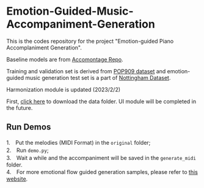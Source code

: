 # Emotion-Guided-Music-Accompaniment-Generation
This is the codes repository for the project "Emotion-guided Piano Accomplaniment Generation". 

Baseline models are from [Accomontage Repo](https://github.com/zhaojw1998/AccoMontage).

Training and validation set is derived from [POP909 dataset](https://github.com/music-x-lab/POP909-Dataset) and
emotion-guided music generation test set is a part of [Nottingham Dataset](https://ifdo.ca/~seymour/nottingham/nottingham.html).

Harmonization module is updated  (2023/2/2)

First, [click here](https://drive.google.com/file/d/1TAQymlAQQQpHfny-uqkYACrJf-fMS5ln/view?usp=sharing) to download the data folder. 
UI module will be completed in the future.

## Run Demos
1.　Put the melodies (MIDI Format) in the `original` folder;\
2.　Run `demo.py`;\
3.　Wait a while and the accompaniment will be saved in the `generate_midi` folder.\
4.　For more emotional flow guided generation samples, please refer to [this website](https://soundcloud.com/ko9isjyplxrb/sets/demos-of-emotion-guided-generated-accompaniment).
